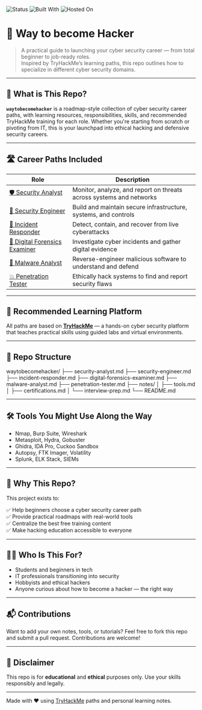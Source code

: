 ![Status](https://img.shields.io/badge/status-active-brightgreen)
![Built With](https://img.shields.io/badge/built%20with-Markdown-blue)
![Hosted On](https://img.shields.io/badge/hosted%20on-GitHub%20Pages-lightgrey)

# 🧠 Way to become Hacker

> A practical guide to launching your cyber security career — from total beginner to job-ready roles.  
> Inspired by TryHackMe’s learning paths, this repo outlines how to specialize in different cyber security domains.

---

## 🔐 What is This Repo?

**`waytobecomehacker`** is a roadmap-style collection of cyber security career paths, with learning resources, responsibilities, skills, and recommended TryHackMe training for each role. Whether you're starting from scratch or pivoting from IT, this is your launchpad into ethical hacking and defensive security careers.

---

## 🛣️ Career Paths Included

| Role | Description |
|------|-------------|
| [🛡️ Security Analyst](./security-analyst.md) | Monitor, analyze, and report on threats across systems and networks |
| [🔧 Security Engineer](./security-engineer.md) | Build and maintain secure infrastructure, systems, and controls |
| [🚨 Incident Responder](./incident-responder.md) | Detect, contain, and recover from live cyberattacks |
| [🧪 Digital Forensics Examiner](./digital-forensics-examiner.md) | Investigate cyber incidents and gather digital evidence |
| [🧬 Malware Analyst](./malware-analyst.md) | Reverse-engineer malicious software to understand and defend |
| [💥 Penetration Tester](./penetration-tester.md) | Ethically hack systems to find and report security flaws |

---

## 🧭 Recommended Learning Platform

All paths are based on **[TryHackMe](https://tryhackme.com/)** — a hands-on cyber security platform that teaches practical skills using guided labs and virtual environments.

---

## 📁 Repo Structure
waytobecomehacker/
├── security-analyst.md
├── security-engineer.md
├── incident-responder.md
├── digital-forensics-examiner.md
├── malware-analyst.md
├── penetration-tester.md
├── notes/
│ ├── tools.md
│ ├── certifications.md
│ └── interview-prep.md
└── README.md


---

## 🛠️ Tools You Might Use Along the Way

- Nmap, Burp Suite, Wireshark
- Metasploit, Hydra, Gobuster
- Ghidra, IDA Pro, Cuckoo Sandbox
- Autopsy, FTK Imager, Volatility
- Splunk, ELK Stack, SIEMs

---

## 💬 Why This Repo?

This project exists to:

✅ Help beginners choose a cyber security career path  
✅ Provide practical roadmaps with real-world tools  
✅ Centralize the best free training content  
✅ Make hacking education accessible to everyone  

---

## 🙋‍♂️ Who Is This For?

- Students and beginners in tech  
- IT professionals transitioning into security  
- Hobbyists and ethical hackers  
- Anyone curious about how to become a hacker — the right way

---

## 📬 Contributions

Want to add your own notes, tools, or tutorials? Feel free to fork this repo and submit a pull request. Contributions are welcome!

---

## 🧨 Disclaimer

This repo is for **educational** and **ethical** purposes only. Use your skills responsibly and legally.

---

Made with ❤️ using [TryHackMe](https://tryhackme.com/) paths and personal learning notes.
